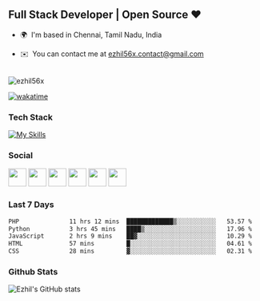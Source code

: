 Full Stack Developer | Open Source ❤️
------------------------------------------------

* 🌍  I'm based in Chennai, Tamil Nadu, India
<!---* 🖥️  See my portfolio at [Ezhil](https://ezhil.tk) --->
* ✉️  You can contact me at [ezhil56x.contact@gmail.com](mailto:ezhil56x.contact@gmail.com)
<br></br>
<p align="left"> <img src="https://komarev.com/ghpvc/?username=ezhil56x&label=Profile%20views&color=0e75b6&style=flat" alt="ezhil56x" /> </p>

[![wakatime](https://wakatime.com/badge/user/e780b5d2-6a76-4fde-a594-4ff159327ad3.svg)](https://wakatime.com/@e780b5d2-6a76-4fde-a594-4ff159327ad3)

### Tech Stack

[![My Skills](https://skillicons.dev/icons?i=c,cpp,py,java,kotlin,js,php,html,css,bootstrap,react,ts,nextjs,jquery,flask,nodejs,express,mysql,postgres,mongodb,docker,aws,firebase,vercel,cloudflare,jenkins,docker,nginx,figma&theme=dark&perline=15)](https://skillicons.dev)

### Social

<p align="left">
	<a href="https://discord.com/users/ezhil56x" target="_blank" rel="noreferrer"
		><img
			src="https://skillicons.dev/icons?i=discord&theme=dark"
			width="36"
			height="36"
	/></a>
	<a href="https://www.github.com/ezhil56x" target="_blank" rel="noreferrer"
		><img
			src="https://skillicons.dev/icons?i=github&theme=dark"
			width="36"
			height="36"
	/></a>
	<a href="https://git.selfmade.ninja/ezhil930" target="_blank" rel="noreferrer"
		><img
			src="https://skillicons.dev/icons?i=git&theme=dark"
			width="36"
			height="36"
	/></a>
	<a href="http://www.instagram.com/ezhil56x" target="_blank" rel="noreferrer"
		><img
			src="https://skillicons.dev/icons?i=instagram&theme=dark"
			width="36"
			height="36"
	/></a>
	<a
		href="https://www.linkedin.com/in/ezhilshanmugham"
		target="_blank"
		rel="noreferrer"
		><img
			src="https://skillicons.dev/icons?i=linkedin&theme=dark"
			width="36"
			height="36"
	/></a>
	<a href="https://www.twitter.com/ezhil56x" target="_blank" rel="noreferrer"
		><img
			src="https://skillicons.dev/icons?i=twitter&theme=dark"
			width="36"
			height="36"
	/></a>
</p>


### Last 7 Days

<!--START_SECTION:waka-->

```txt
PHP              11 hrs 12 mins  █████████████▒░░░░░░░░░░░   53.57 %
Python           3 hrs 45 mins   ████▒░░░░░░░░░░░░░░░░░░░░   17.96 %
JavaScript       2 hrs 9 mins    ██▓░░░░░░░░░░░░░░░░░░░░░░   10.29 %
HTML             57 mins         █░░░░░░░░░░░░░░░░░░░░░░░░   04.61 %
CSS              28 mins         ▓░░░░░░░░░░░░░░░░░░░░░░░░   02.31 %
```

<!--END_SECTION:waka-->
### Github Stats

![Ezhil's GitHub stats](https://github-readme-stats.vercel.app/api?username=ezhil56x&theme=dark&show_icons=true)
